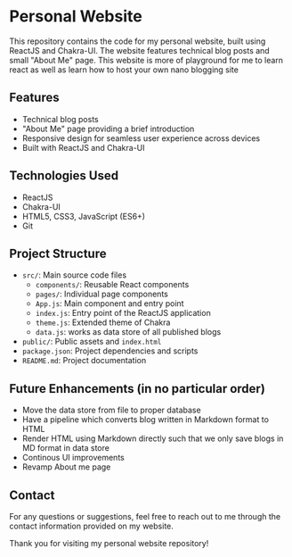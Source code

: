 # Personal Website

This repository contains the code for my personal website, built using ReactJS and Chakra-UI. The website features technical blog posts and small "About Me" page. This website is more of playground for me to learn react as well as learn how to host your own nano blogging site

## Features

- Technical blog posts 
- "About Me" page providing a brief introduction
- Responsive design for seamless user experience across devices
- Built with ReactJS and Chakra-UI

## Technologies Used

- ReactJS
- Chakra-UI
- HTML5, CSS3, JavaScript (ES6+)
- Git

## Project Structure

- `src/`: Main source code files
  - `components/`: Reusable React components
  - `pages/`: Individual page components
  - `App.js`: Main component and entry point
  - `index.js`: Entry point of the ReactJS application
  - `theme.js`: Extended theme of Chakra
  - `data.js`: works as data store of all published blogs
- `public/`: Public assets and `index.html`
- `package.json`: Project dependencies and scripts
- `README.md`: Project documentation

## Future Enhancements (in no particular order)
- Move the data store from file to proper database
- Have a pipeline which converts blog written in Markdown format to HTML
- Render HTML using Markdown directly such that we only save blogs in MD format in data store
- Continous UI improvements
- Revamp About me page

## Contact

For any questions or suggestions, feel free to reach out to me through the contact information provided on my website.

Thank you for visiting my personal website repository!